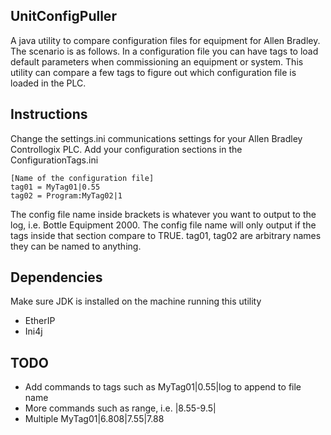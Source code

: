 ## UnitConfigPuller

A java utility to compare configuration files for equipment for Allen Bradley. The scenario is as follows. In a configuration file you can have tags to load default parameters when commissioning an equipment or system. This utility can compare a few tags to figure out which configuration file is loaded in the PLC.

## Instructions
Change the settings.ini communications settings for your Allen Bradley Controllogix PLC.
Add your configuration sections in the ConfigurationTags.ini

```
[Name of the configuration file]
tag01 = MyTag01|0.55
tag02 = Program:MyTag02|1
```

The config file name inside brackets is whatever you want to output to the log, i.e. Bottle Equipment 2000. The config file name will only output if the tags inside that section compare to TRUE. tag01, tag02 are arbitrary names they can be named to anything.

## Dependencies
Make sure JDK is installed on the machine running this utility
- EtherIP
- Ini4j

## TODO
- Add commands to tags such as MyTag01|0.55|log to append to file name
- More commands such as range, i.e. |8.55-9.5|
- Multiple MyTag01|6.808|7.55|7.88
